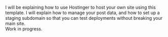 I will be explaining how to use Hostinger to host your own site using this template. I will explain how to manage your post data, and how to set up a staging subdomain so that you can test deployments without breaking your main site.
<br>Work in progress.
